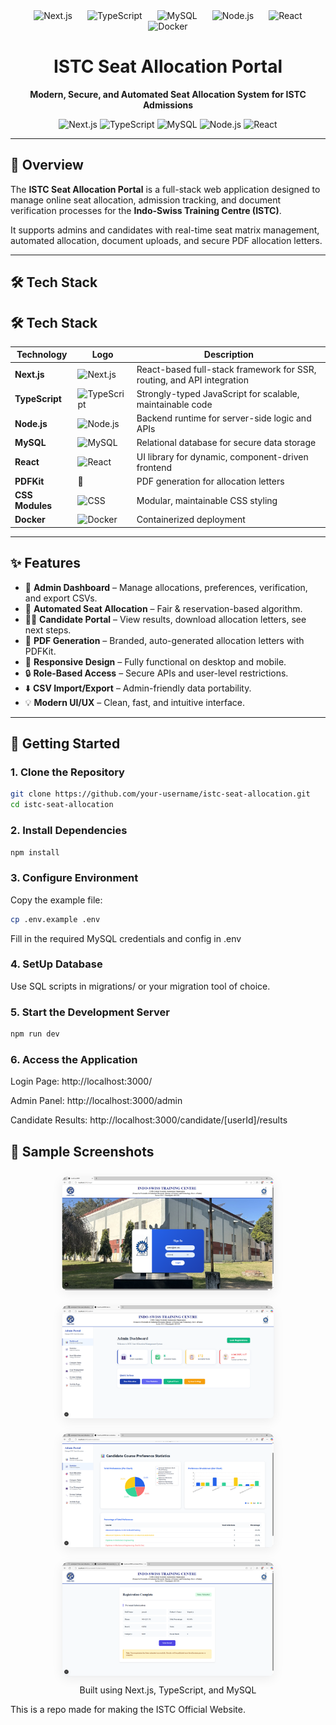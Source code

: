 <div align="center">
  <img src="https://cdn.jsdelivr.net/gh/devicons/devicon/icons/nextjs/nextjs-original.svg" alt="Next.js" width="70" style="margin: 0 10px;"/>
  <img src="https://cdn.jsdelivr.net/gh/devicons/devicon/icons/typescript/typescript-original.svg" alt="TypeScript" width="70" style="margin: 0 10px;"/>
  <img src="https://cdn.jsdelivr.net/gh/devicons/devicon/icons/mysql/mysql-original.svg" alt="MySQL" width="70" style="margin: 0 10px;"/>
  <img src="https://cdn.jsdelivr.net/gh/devicons/devicon/icons/nodejs/nodejs-original.svg" alt="Node.js" width="70" style="margin: 0 10px;"/>
  <img src="https://cdn.jsdelivr.net/gh/devicons/devicon/icons/react/react-original.svg" alt="React" width="70" style="margin: 0 10px;"/>
  <img src="https://cdn.jsdelivr.net/gh/devicons/devicon/icons/docker/docker-original.svg" alt="Docker" width="70" style="margin: 0 10px;"/>
</div>

<h1 align="center">ISTC Seat Allocation Portal</h1>

<p align="center">
  <b>Modern, Secure, and Automated Seat Allocation System for ISTC Admissions</b>
</p>

<p align="center">
  <img src="https://img.shields.io/badge/Next.js-13+-000?logo=next.js&logoColor=white" alt="Next.js"/>
  <img src="https://img.shields.io/badge/TypeScript-4+-3178C6?logo=typescript&logoColor=white" alt="TypeScript"/>
  <img src="https://img.shields.io/badge/MySQL-8+-4479A1?logo=mysql&logoColor=white" alt="MySQL"/>
  <img src="https://img.shields.io/badge/Node.js-18+-339933?logo=node.js&logoColor=white" alt="Node.js"/>
  <img src="https://img.shields.io/badge/React-18+-61DAFB?logo=react&logoColor=white" alt="React"/>
</p>

---

## 🚀 Overview

The **ISTC Seat Allocation Portal** is a full-stack web application designed to manage online seat allocation, admission tracking, and document verification processes for the **Indo-Swiss Training Centre (ISTC)**.

It supports admins and candidates with real-time seat matrix management, automated allocation, document uploads, and secure PDF allocation letters.

---

## 🛠️ Tech Stack

## 🛠️ Tech Stack

| Technology   | Logo                                                                 | Description                                                             |
|--------------|----------------------------------------------------------------------|-------------------------------------------------------------------------|
| **Next.js**  | ![Next.js](https://cdn.jsdelivr.net/gh/devicons/devicon/icons/nextjs/nextjs-original.svg) | React-based full-stack framework for SSR, routing, and API integration |
| **TypeScript** | ![TypeScript](https://cdn.jsdelivr.net/gh/devicons/devicon/icons/typescript/typescript-original.svg) | Strongly-typed JavaScript for scalable, maintainable code              |
| **Node.js**  | ![Node.js](https://cdn.jsdelivr.net/gh/devicons/devicon/icons/nodejs/nodejs-original.svg) | Backend runtime for server-side logic and APIs                         |
| **MySQL**    | ![MySQL](https://cdn.jsdelivr.net/gh/devicons/devicon/icons/mysql/mysql-original.svg) | Relational database for secure data storage                            |
| **React**    | ![React](https://cdn.jsdelivr.net/gh/devicons/devicon/icons/react/react-original.svg) | UI library for dynamic, component-driven frontend                      |
| **PDFKit**   | 📄 | PDF generation for allocation letters                                  |
| **CSS Modules** | ![CSS](https://cdn.jsdelivr.net/gh/devicons/devicon/icons/css3/css3-original.svg) | Modular, maintainable CSS styling                                      |
| **Docker**   | ![Docker](https://cdn.jsdelivr.net/gh/devicons/devicon/icons/docker/docker-original.svg) | Containerized deployment                                               |


---

## ✨ Features

- 🔐 **Admin Dashboard** – Manage allocations, preferences, verification, and export CSVs.
- 🧠 **Automated Seat Allocation** – Fair & reservation-based algorithm.
- 🧑‍🎓 **Candidate Portal** – View results, download allocation letters, see next steps.
- 📄 **PDF Generation** – Branded, auto-generated allocation letters with PDFKit.
- 📱 **Responsive Design** – Fully functional on desktop and mobile.
- 🔒 **Role-Based Access** – Secure APIs and user-level restrictions.
- ⬇️ **CSV Import/Export** – Admin-friendly data portability.
- 💡 **Modern UI/UX** – Clean, fast, and intuitive interface.

---

## 📝 Getting Started

### 1. Clone the Repository

```bash
git clone https://github.com/your-username/istc-seat-allocation.git
cd istc-seat-allocation
```
### 2. Install Dependencies
```bash
npm install
```
### 3. Configure Environment
Copy the example file:
```bash
cp .env.example .env
```
Fill in the required MySQL credentials and config in .env

### 4. SetUp Database
Use SQL scripts in migrations/ or your migration tool of choice.

### 5. Start the Development Server
```bash
npm run dev
```

### 6. Access the Application
Login Page: http://localhost:3000/

Admin Panel: http://localhost:3000/admin

Candidate Results: http://localhost:3000/candidate/[userId]/results

## 📸 Sample Screenshots
<div align="center"> <img src="public/images/LoginPage.png" alt="Login Page" width="340" style="margin: 10px; border-radius: 10px; box-shadow: 0 4px 18px #0001;"/> <img src="public/images/Admin_Dashboard.png" alt="Admin Dashboard" width="340" style="margin: 10px; border-radius: 10px; box-shadow: 0 4px 18px #0001;"/> <img src="public/images/Preference_Stats.png" alt="Preference Stats" width="340" style="margin: 10px; border-radius: 10px; box-shadow: 0 4px 18px #0001;"/> <img src="public/images/Candidate_Dashboard.png" alt="Candidate Dashboard" width="340" style="margin: 10px; border-radius: 10px; box-shadow: 0 4px 18px #0001;"/> </div>

<div align="center"> Built using Next.js, TypeScript, and MySQL </div>

This is a repo made for making the ISTC Official Website.

